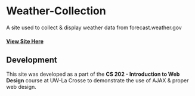 # Weather-Collection

A site used to collect & display weather data from forecast.weather.gov
#### **[View Site Here](https://dakota-kallas.github.io/Weather-Collection/)**

## Development

This site was developed as a part of the **CS 202 - Introduction to Web Design** course at UW-La Crosse to demonstrate the use of AJAX & proper web design.

